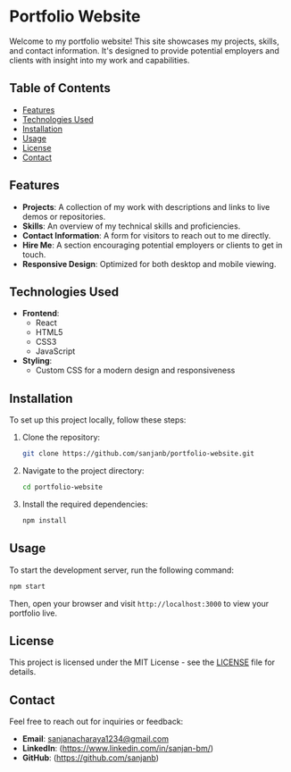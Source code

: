 # Portfolio Website

Welcome to my portfolio website! This site showcases my projects, skills, and contact information. It's designed to provide potential employers and clients with insight into my work and capabilities.

## Table of Contents

- [Features](#features)
- [Technologies Used](#technologies-used)
- [Installation](#installation)
- [Usage](#usage)
- [License](#license)
- [Contact](#contact)

## Features

- **Projects**: A collection of my work with descriptions and links to live demos or repositories.
- **Skills**: An overview of my technical skills and proficiencies.
- **Contact Information**: A form for visitors to reach out to me directly.
- **Hire Me**: A section encouraging potential employers or clients to get in touch.
- **Responsive Design**: Optimized for both desktop and mobile viewing.

## Technologies Used

- **Frontend**: 
  - React
  - HTML5
  - CSS3
  - JavaScript
- **Styling**: 
  - Custom CSS for a modern design and responsiveness

## Installation

To set up this project locally, follow these steps:

1. Clone the repository:
   ```bash
   git clone https://github.com/sanjanb/portfolio-website.git
   ```
2. Navigate to the project directory:
   ```bash
   cd portfolio-website
   ```
3. Install the required dependencies:
   ```bash
   npm install
   ```

## Usage

To start the development server, run the following command:
```bash
npm start
```
Then, open your browser and visit `http://localhost:3000` to view your portfolio live.

## License

This project is licensed under the MIT License - see the [LICENSE](LICENSE) file for details.

## Contact

Feel free to reach out for inquiries or feedback:

- **Email**: sanjanacharaya1234@gmail.com
- **LinkedIn**: (https://www.linkedin.com/in/sanjan-bm/)
- **GitHub**: (https://github.com/sanjanb)
  
